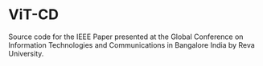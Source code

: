 # ViT-CD
Source code for the IEEE Paper presented at the Global Conference on Information Technologies and Communications in Bangalore India by Reva University.
